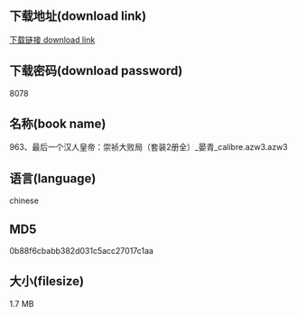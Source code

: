 ## 下载地址(download link)
[下载链接 download link](https://voluble-croquembouche-d321dc.netlify.app/?s=963%E3%80%81%E6%9C%80%E5%90%8E%E4%B8%80%E4%B8%AA%E6%B1%89%E4%BA%BA%E7%9A%87%E5%B8%9D%EF%BC%9A%E5%B4%87%E7%A5%AF%E5%A4%A7%E8%B4%A5%E5%B1%80%EF%BC%88%E5%A5%97%E8%A3%852%E5%86%8C%E5%85%A8%EF%BC%89_%E6%99%8F%E9%9D%92_calibre.azw3)

## 下载密码(download password)
8078

## 名称(book name)
963、最后一个汉人皇帝：崇祯大败局（套装2册全）_晏青_calibre.azw3.azw3

## 语言(language)
chinese

## MD5
0b88f6cbabb382d031c5acc27017c1aa

## 大小(filesize)
1.7 MB
